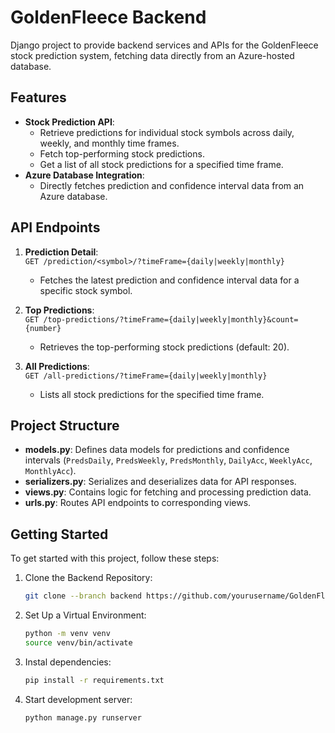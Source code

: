 # GoldenFleece Backend

Django project to provide backend services and APIs for the GoldenFleece stock prediction system, fetching data directly from an Azure-hosted database.

## Features
- **Stock Prediction API**:
  - Retrieve predictions for individual stock symbols across daily, weekly, and monthly time frames.
  - Fetch top-performing stock predictions.
  - Get a list of all stock predictions for a specified time frame.
- **Azure Database Integration**:
  - Directly fetches prediction and confidence interval data from an Azure database.

## API Endpoints
1. **Prediction Detail**:  
   `GET /prediction/<symbol>/?timeFrame={daily|weekly|monthly}`  
   - Fetches the latest prediction and confidence interval data for a specific stock symbol.
   
2. **Top Predictions**:  
   `GET /top-predictions/?timeFrame={daily|weekly|monthly}&count={number}`  
   - Retrieves the top-performing stock predictions (default: 20).
   
3. **All Predictions**:  
   `GET /all-predictions/?timeFrame={daily|weekly|monthly}`  
   - Lists all stock predictions for the specified time frame.

## Project Structure
- **models.py**: Defines data models for predictions and confidence intervals (`PredsDaily`, `PredsWeekly`, `PredsMonthly`, `DailyAcc`, `WeeklyAcc`, `MonthlyAcc`).
- **serializers.py**: Serializes and deserializes data for API responses.
- **views.py**: Contains logic for fetching and processing prediction data.
- **urls.py**: Routes API endpoints to corresponding views.

## Getting Started
To get started with this project, follow these steps:

1. Clone the Backend Repository:
    ```bash
    git clone --branch backend https://github.com/yourusername/GoldenFleeceDjango.git
    ```
2. Set Up a Virtual Environment:
    ```bash
    python -m venv venv
    source venv/bin/activate
    ```
3. Instal dependencies:
    ```bash
    pip install -r requirements.txt
    ```
4. Start development server:
    ```bash
    python manage.py runserver
    ```
